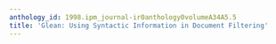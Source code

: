 ```yaml
---
anthology_id: 1998.ipm_journal-ir0anthology0volumeA34A5.5
title: 'Glean: Using Syntactic Information in Document Filtering'
---
```

